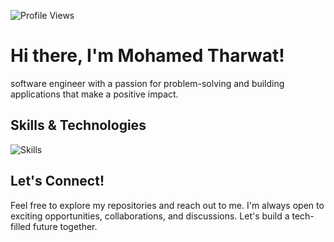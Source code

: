 ![Profile Views](https://komarev.com/ghpvc?username=mohamedtharwat000)



# Hi there, I'm Mohamed Tharwat!

software engineer with a passion for problem-solving and building applications that make a positive impact.

## Skills & Technologies 

![Skills](https://skillicons.dev/icons?i=git,github,vscode,linux,c,python,redis,mysql,mongodb,html,css,sass,bootstrap,tailwind,jquery,javascript,typescript,react,nodejs,express,jest,npm)


## Let's Connect!

Feel free to explore my repositories and reach out to me. I'm always open to exciting opportunities, collaborations, and discussions.
Let's build a tech-filled future together.
